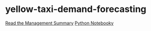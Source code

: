 # yellow-taxi-demand-forecasting

[Read the Management Summary](management_summary.md)
[Python Notebooky](Python_notebook.ipynb)
